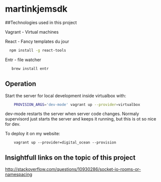# martinkjemsdk

##Technologies used in this project

Vagrant - Virtual machines

React - Fancy templates du jour

```sh
  npm install -g react-tools
```

Entr - file watcher

```sh
   brew install entr
```

## Operation

Start the server for local development inside virtualbox with:

```sh
    PROVISION_ARGS='dev-mode' vagrant up --provider=virtualbox
```

dev-mode restarts the server when server code changes.
Normaly supervisord just starts the server and keeps it running, but this is ot so nice for dev.

To deploy it on my website:

```
	vagrant up --provider=digital_ocean --provision
```

## Insightfull links on the topic of this project
http://stackoverflow.com/questions/10930286/socket-io-rooms-or-namespacing
